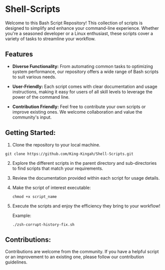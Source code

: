 # Shell-Scripts

Welcome to this Bash Script Repository! This collection of scripts is designed to simplify and enhance your command-line experience. Whether you're a seasoned developer or a Linux enthusiast, these scripts cover a variety of tasks to streamline your workflow.

## Features

- **Diverse Functionality:** From automating common tasks to optimizing system performance, our repository offers a wide range of Bash scripts to suit various needs.

- **User-Friendly:** Each script comes with clear documentation and usage instructions, making it easy for users of all skill levels to leverage the power of the command line.

- **Contribution Friendly:** Feel free to contribute your own scripts or improve existing ones. We welcome collaboration and value the community's input.



## Getting Started:

1. Clone the repository to your local machine.

```
git clone https://github.com/King-Kingah/Shell-Scripts.git
```

2. Explore the different scripts in the parent directory and sub-directories to find scripts that match your requirements.

3. Review the documentation provided within each script for usage details.

4. Make the script of interest executable:
   
   `chmod +x script_name`

5. Execute the scripts and enjoy the efficiency they bring to your workflow!
   
   Example:
   
   `./zsh-corrupt-history-fix.sh`



## Contributions:

Contributions are welcome from the community. If you have a helpful script or an improvement to an existing one, please follow our contribution guidelines.